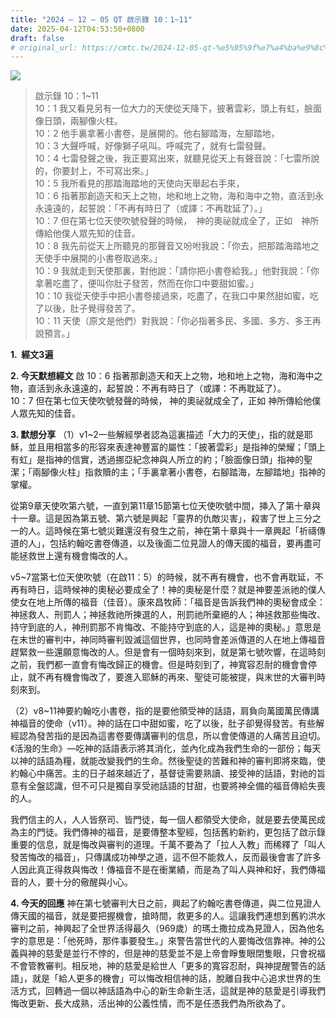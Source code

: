 ```yaml
---
title: "2024 – 12 – 05 QT 啟示錄 10：1~11"
date: 2025-04-12T04:53:50+0800
draft: false
# original_url: https://cmtc.tw/2024-12-05-qt-%e5%95%9f%e7%a4%ba%e9%8c%84-10%ef%bc%9a111
---
```


![](/images/qt.jpg)
> 啟示錄 10：1\~11  
> 10：1 我又看見另有一位大力的天使從天降下，披著雲彩，頭上有虹，臉面像日頭，兩腳像火柱。  
> 10：2 他手裏拿著小書卷，是展開的。他右腳踏海，左腳踏地，  
> 10：3 大聲呼喊，好像獅子吼叫。呼喊完了，就有七雷發聲。  
> 10：4 七雷發聲之後，我正要寫出來，就聽見從天上有聲音說：「七雷所說的，你要封上，不可寫出來。」  
> 10：5 我所看見的那踏海踏地的天使向天舉起右手來，  
> 10：6 指著那創造天和天上之物，地和地上之物，海和海中之物，直活到永永遠遠的，起誓說：「不再有時日了（或譯：不再耽延了）。」  
> 10：7 但在第七位天使吹號發聲的時候，　神的奧祕就成全了，正如　神所傳給他僕人眾先知的佳音。  
> 10：8 我先前從天上所聽見的那聲音又吩咐我說：「你去，把那踏海踏地之天使手中展開的小書卷取過來。」  
> 10：9 我就走到天使那裏，對他說：「請你把小書卷給我。」他對我說：「你拿著吃盡了，便叫你肚子發苦，然而在你口中要甜如蜜。」  
> 10：10 我從天使手中把小書卷接過來，吃盡了，在我口中果然甜如蜜，吃了以後，肚子覺得發苦了。  
> 10：11 天使（原文是他們）對我說：「你必指著多民、多國、多方、多王再說預言。」

**1.  經文3遍**

**2. 今天默想經文**
啟 10：6 指著那創造天和天上之物，地和地上之物，海和海中之物，直活到永永遠遠的，起誓說：不再有時日了（或譯：不再耽延了）。  
10：7 但在第七位天使吹號發聲的時候， 神的奧祕就成全了，正如 神所傳給他僕人眾先知的佳音。

**3. 默想分享**
（1）v1\~2一些解經學者認為這裏描述「大力的天使」，指的就是耶穌，並且用相當多的形容來表達神豐富的屬性：「披著雲彩」是指神的榮耀；「頭上有虹」是指神的信實，透過挪亞紀念神與人所立的約；「臉面像日頭」指神的聖潔；「兩腳像火柱」指救贖的主；「手裏拿著小書卷，右腳踏海，左腳踏地」指神的掌權。

從第9章天使吹第六號，一直到第11章15節第七位天使吹號中間，挿入了第十章與十一章。這是因為第五號、第六號是興起「靈界的仇敵災害」，殺害了世上三分之一的人。這時候在第七號災難還沒有發生之前，神在第十章與十一章興起「祈禱傳道的人」，包括約翰吃書卷傳道，以及後面二位見證人的傳天國的福音，要再盡可能拯救世上還有機會悔改的人。

v5\~7當第七位天使吹號（在啟11：5）的時候，就不再有機會，也不會再耽延，不再有時日，這時候神的奧秘必要成全了！神的奧秘是什麼？就是神要差派祂的僕人使女在地上所傳的福音（佳音）。康來昌牧師：「福音是告訴我們神的奧秘會成全：神拯救人、刑罰人；神拯救祂所揀選的人，刑罰祂所棄絕的人；神拯救那些悔改、持守到底的人，神刑罰那不肯悔改、不能持守到底的人，這是神的奧秘。」意思是在末世的審判中，神同時審判毀滅這個世界，也同時會差派傳道的人在地上傳福音趕緊救一些還願意悔改的人。但是會有一個時刻來到，就是第七號吹響，在這時刻之前，我們都一直會有悔改歸正的機會。但是時刻到了，神寬容忍耐的機會會停止，就不再有機會悔改了，要進入耶穌的再來、聖徒可能被提，與末世的大審判時刻來到。

（2）v8\~11神要約翰吃小書卷，指的是要他領受神的話語，肩負向萬國萬民傳講神福音的使命（v11）。神的話在口中甜如蜜，吃了以後，肚子卻覺得發苦。有些解經認為發苦指的是因為這書卷要傳講審判的信息，所以會使傳道的人痛苦且迫切。《活潑的生命》—吃神的話語表示將其消化，並內化成為我們生命的一部份；每天以神的話語為糧，就能改變我們的生命。然後聖徒的苦難和神的審判即將來臨，使約翰心中痛苦。主的日子越來越近了，基督徒需要熟讀、接受神的話語，對祂的旨意有全盤認識，但不可只是獨自享受祂話語的甘甜，也要將神全備的福音傳給失喪的人。

我們信主的人，人人皆祭司、皆門徒，每一個人都領受大使命，就是要去使萬民成為主的門徒。我們傳神的福音，是要傳整本聖經，包括舊約新約，更包括了啟示錄重要的信息，就是悔改與審判的道理。千萬不要為了「拉人入教」而稀釋了「叫人發苦悔改的福音」，只傳講成功神學之道，這不但不能救人，反而最後會害了許多人因此真正得救與悔改！傳福音不是在衝業績，而是為了叫人與神和好，我們傳福音的人，要十分的儆醒與小心。

**4. 今天的回應**
神在第七號審判大日之前，興起了約翰吃書卷傳道，與二位見證人傳天國的福音，就是要把握機會，搶時間，救更多的人。這讓我們連想到舊約洪水審判之前，神興起了全世界活得最久（969歲）的瑪土撒拉成為見證人，因為他名字的意思是：「他死時，那件事要發生。」來警告當世代的人要悔改信靠神。神的公義與神的慈愛是並行不悖的，但是神的慈愛並不是上帝會睜隻眼閉隻眼，只會祝福不會管教審判。相反地，神的慈愛是給世人「更多的寬容忍耐，與神提醒警告的話語」，就是「給人更多的機會」可以悔改相信神的話，脫離自我中心追求世界的生活方式，回轉過一個以神話語為中心的新生命新生活，這就是神的慈愛是引導我們悔改更新、長大成熟，活出神的公義性情，而不是任憑我們為所欲為了。
